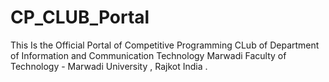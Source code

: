 # CP_CLUB_Portal

This Is the Official Portal of Competitive Programming CLub of Department of Information and Communication Technology Marwadi Faculty of Technology - Marwadi University , Rajkot India . 
 
